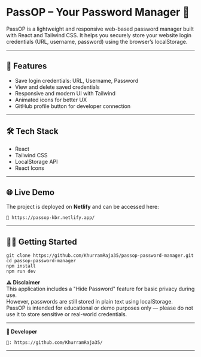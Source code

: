 # PassOP – Your Password Manager 🔐

PassOP is a lightweight and responsive web-based password manager built with React and Tailwind CSS. It helps you securely store your website login credentials (URL, username, password) using the browser’s localStorage.

---

## 🚀 Features
- Save login credentials: URL, Username, Password
- View and delete saved credentials
- Responsive and modern UI with Tailwind
- Animated icons for better UX
- GitHub profile button for developer connection

---

## 🛠️ Tech Stack
- React
- Tailwind CSS
- LocalStorage API
- React Icons

---

## 🌐 Live Demo

The project is deployed on **Netlify** and can be accessed here:
```
🔗 https://passop-kbr.netlify.app/
```
---

## 🧑‍💻 Getting Started

```
git clone https://github.com/KhurramRaja35/passop-password-manager.git
cd passop-password-manager
npm install
npm run dev
```

**⚠️ Disclaimer**  
This application includes a "Hide Password" feature for basic privacy during use.  
However, passwords are still stored in plain text using localStorage.  
PassOP is intended for educational or demo purposes only — please do not use it to store sensitive or real-world credentials.

---

**👤 Developer**
```
🔗: https://github.com/KhurramRaja35/
```
---
